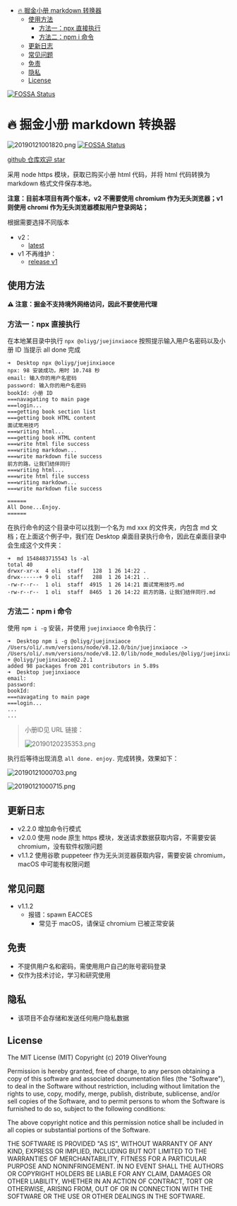 - [🔥 掘金小册 markdown 转换器](#%F0%9F%94%A5-%E6%8E%98%E9%87%91%E5%B0%8F%E5%86%8C-markdown-%E8%BD%AC%E6%8D%A2%E5%99%A8)
  - [使用方法](#%E4%BD%BF%E7%94%A8%E6%96%B9%E6%B3%95)
    - [方法一：npx 直接执行](#%E6%96%B9%E6%B3%95%E4%B8%80npx-%E7%9B%B4%E6%8E%A5%E6%89%A7%E8%A1%8C)
    - [方法二：npm i 命令](#%E6%96%B9%E6%B3%95%E4%BA%8Cnpm-i-%E5%91%BD%E4%BB%A4)
  - [更新日志](#%E6%9B%B4%E6%96%B0%E6%97%A5%E5%BF%97)
  - [常见问题](#%E5%B8%B8%E8%A7%81%E9%97%AE%E9%A2%98)
  - [免责](#%E5%85%8D%E8%B4%A3)
  - [隐私](#%E9%9A%90%E7%A7%81)
  - [License](#license)


[![FOSSA Status](https://app.fossa.io/api/projects/git%2Bgithub.com%2Foliyg%2Fjuejinxiaoce.svg?type=large)](https://app.fossa.io/projects/git%2Bgithub.com%2Foliyg%2Fjuejinxiaoce?ref=badge_large)

# 🔥 掘金小册 markdown 转换器

![20190121001820.png](https://i.loli.net/2019/01/21/5c449f4dbc3d5.png)
[![FOSSA Status](https://app.fossa.io/api/projects/git%2Bgithub.com%2Foliyg%2Fjuejinxiaoce.svg?type=shield)](https://app.fossa.io/projects/git%2Bgithub.com%2Foliyg%2Fjuejinxiaoce?ref=badge_shield)

[github 仓库欢迎 star](https://github.com/oliyg/juejinxiaoce)

采用 node https 模块，获取已购买小册 html 代码，并将 html 代码转换为 markdown 格式文件保存本地。

**注意：目前本项目有两个版本，v2 不需要使用 chromium 作为无头浏览器；v1 则使用 chromi 作为无头浏览器模拟用户登录网站；**

根据需要选择不同版本

- v2：
  - [latest](https://github.com/oliyg/juejinxiaoce/releases)
- v1 不再维护：
  - [release v1](https://github.com/oliyg/juejinxiaoce/releases/tag/1.1.2)

## 使用方法

**⚠️ 注意：掘金不支持境外网络访问，因此不要使用代理**

### 方法一：npx 直接执行

在本地某目录中执行 `npx @oliyg/juejinxiaoce` 按照提示输入用户名密码以及小册 ID 当提示 all done 完成

```
➜  Desktop npx @oliyg/juejinxiaoce
npx: 98 安装成功，用时 10.748 秒
email: 输入你的用户名密码
password: 输入你的用户名密码
bookId: 小册 ID
===navagating to main page
===login...
===getting book section list
===getting book HTML content
面试常用技巧
===writing html...
===getting book HTML content
===write html file success
===writing markdown...
===write markdown file success
前方的路，让我们结伴同行
===writing html...
===write html file success
===writing markdown...
===write markdown file success

======
All Done...Enjoy.
======
```

在执行命令的这个目录中可以找到一个名为 md xxx 的文件夹，内包含 md 文档；在上面这个例子中，我们在 Desktop 桌面目录执行命令，因此在桌面目录中会生成这个文件夹：

```shell
➜  md 1548483715543 ls -al
total 40
drwxr-xr-x  4 oli  staff   128  1 26 14:22 .
drwx------+ 9 oli  staff   288  1 26 14:21 ..
-rw-r--r--  1 oli  staff  4915  1 26 14:21 面试常用技巧.md
-rw-r--r--  1 oli  staff  8465  1 26 14:22 前方的路，让我们结伴同行.md
```

### 方法二：npm i 命令

使用 `npm i -g` 安装，并使用 `juejinxiaoce` 命令执行：

```
➜  Desktop npm i -g @oliyg/juejinxiaoce
/Users/oli/.nvm/versions/node/v8.12.0/bin/juejinxiaoce -> /Users/oli/.nvm/versions/node/v8.12.0/lib/node_modules/@oliyg/juejinxiaoce/bin/juejinxiaoce
+ @oliyg/juejinxiaoce@2.2.1
added 98 packages from 201 contributors in 5.89s
➜  Desktop juejinxiaoce
email:
password:
bookId:
===navagating to main page
===login...
...
...
```

> 小册ID见 URL 链接：
> 
> ![20190120235353.png](https://i.loli.net/2019/01/20/5c4499929e48e.png)

执行后等待出现消息 `all done. enjoy.` 完成转换，效果如下：

![20190121000703.png](https://i.loli.net/2019/01/21/5c449ca8d869e.png)

![20190121000715.png](https://i.loli.net/2019/01/21/5c449cb443d62.png)

## 更新日志

- v2.2.0 增加命令行模式
- v2.0.0 使用 node 原生 https 模块，发送请求数据获取内容，不需要安装 chromium，没有软件权限问题
- v1.1.2 使用谷歌 puppeteer 作为无头浏览器获取内容，需要安装 chromium，macOS 中可能有权限问题

## 常见问题

- v1.1.2
  - 报错：spawn EACCES
    - 常见于 macOS，请保证 chromium 已被正常安装

## 免责

- 不提供用户名和密码，需使用用户自己的账号密码登录
- 仅作为技术讨论，学习和研究使用

## 隐私

- 该项目不会存储和发送任何用户隐私数据

## License

The MIT License (MIT)
Copyright (c) 2019 OliverYoung


Permission is hereby granted, free of charge, to any person obtaining a copy
of this software and associated documentation files (the "Software"), to deal
in the Software without restriction, including without limitation the rights
to use, copy, modify, merge, publish, distribute, sublicense, and/or sell
copies of the Software, and to permit persons to whom the Software is
furnished to do so, subject to the following conditions:

The above copyright notice and this permission notice shall be included in all
copies or substantial portions of the Software.

THE SOFTWARE IS PROVIDED "AS IS", WITHOUT WARRANTY OF ANY KIND,
EXPRESS OR IMPLIED, INCLUDING BUT NOT LIMITED TO THE WARRANTIES OF
MERCHANTABILITY, FITNESS FOR A PARTICULAR PURPOSE AND NONINFRINGEMENT.
IN NO EVENT SHALL THE AUTHORS OR COPYRIGHT HOLDERS BE LIABLE FOR ANY CLAIM,
DAMAGES OR OTHER LIABILITY, WHETHER IN AN ACTION OF CONTRACT, TORT OR
OTHERWISE, ARISING FROM, OUT OF OR IN CONNECTION WITH THE SOFTWARE OR THE USE
OR OTHER DEALINGS IN THE SOFTWARE.